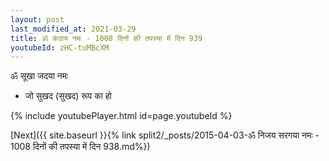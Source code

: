 ```yaml
---
layout: post
last_modified_at: 2021-03-29
title: ॐ कंठाय नमः - 1008 दिनों की तपस्या में दिन 939
youtubeId: zHC-tuMBcXM
---
```

 
 
 ॐ सूखा जदया नमः  
 
 -  जो सुखद (सुखद) रूप का हो 
 
  
 
  
 
 
 
 
 
 


{% include youtubePlayer.html id=page.youtubeId %}
 
[Next]({{ site.baseurl }}{% link  split2/_posts/2015-04-03-ॐ निजय सरगया नमः - 1008 दिनों की तपस्या में दिन 938.md%})
 
